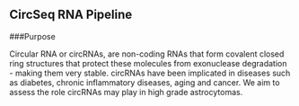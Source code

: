 ## CircSeq RNA Pipeline

###Purpose

Circular RNA or circRNAs, are non-coding RNAs that form covalent closed ring structures that protect these molecules from exonuclease degradation - making them very stable. circRNAs have been implicated in diseases such as diabetes, chronic inflammatory diseases, aging and cancer. We aim to assess the role circRNAs may play in high grade astrocytomas.  

